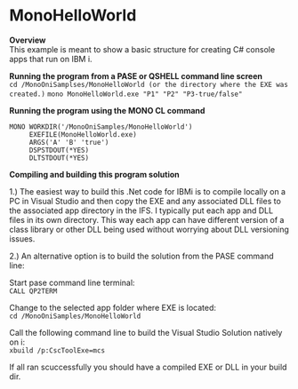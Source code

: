 ﻿# MonoHelloWorld

**Overview**<br>
This example is meant to show a basic structure for creating C# console apps 
that run on IBM i.<br>

**Running the program from a PASE or QSHELL command line screen**<br>
`cd /MonoOniSamplses/MonoHelloWorld (or the directory where the EXE was created.)`
`mono MonoHelloWorld.exe "P1" "P2" "P3-true/false"`

**Running the program using the MONO CL command**<br>
```
MONO WORKDIR('/MonoOniSamples/MonoHelloWorld')   
     EXEFILE(MonoHelloWorld.exe)                 
     ARGS('A' 'B' 'true')                              
     DSPSTDOUT(*YES)                             
     DLTSTDOUT(*YES)
```
**Compiling and building this program solution**<br>

1.) The easiest way to build this .Net code for IBMi is to compile locally on a PC in Visual Studio
and then copy the EXE and any associated DLL files to the associated app directory in the IFS. 
I typically put each app and DLL files in its own directory. This way each app can have different
version of a class library or other DLL being used without worrying about DLL versioning issues.

2.) An alternative option is to build the solution from the PASE command line:

Start pase command line terminal:<br>
`CALL QP2TERM`

Change to the selected app folder where EXE is located:<br>
`cd /MonoOniSamples/MonoHelloWorld`

Call the following command line to build the Visual Studio Solution natively on i:<br>
`xbuild /p:CscToolExe=mcs`

If all ran scuccessfully you should have a compiled EXE or DLL in your build dir.

